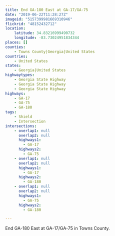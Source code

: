 ```yaml
---
title: End GA-180 East at GA-17/GA-75
date: "2019-06-22T11:28:27Z"
imageid: "5157399981669310946"
flickrid: "48152432712"
location:
    latitude: 34.83216999490732
    longitude: -83.73024951834344
places: []
counties:
    - Towns County|Georgia|United States
countries:
    - United States
states:
    - Georgia|United States
highwaytypes:
    - Georgia State Highway
    - Georgia State Highway
    - Georgia State Highway
highways:
    - GA-17
    - GA-75
    - GA-180
tags:
    - Shield
    - Intersection
intersections:
    - overlap1: null
      overlap2: null
      highways1:
        - GA-17
      highways2:
        - GA-75
    - overlap1: null
      overlap2: null
      highways1:
        - GA-17
      highways2:
        - GA-180
    - overlap1: null
      overlap2: null
      highways1:
        - GA-75
      highways2:
        - GA-180

---
```

End GA-180 East at GA-17/GA-75 in Towns County.
